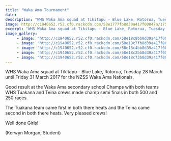 ```yaml
---
title: "Waka Ama Tournament"
date: 
description: "WHS Waka Ama squad at Tikitapu - Blue Lake, Rotorua, Tuesday 28 March until Friday 31 March 2017 for the NZSS Waka Ama Nationals..."
image: http://c1940652.r52.cf0.rackcdn.com/58e1777fb8d39a417f00047a/17522838_769641546518287_6199682276500722517_n.jpg
excerpt: "WHS Waka Ama squad at Tikitapu - Blue Lake, Rotorua, Tuesday 28 March until Friday 31 March 2017 for the NZSS Waka Ama Nationals."
image_gallery:
     - image: "http://c1940652.r52.cf0.rackcdn.com/58e18c8bb8d39a417f0005e6/17620395_769083309907444_2016520300254907099_o.jpg"
     - image: "http://c1940652.r52.cf0.rackcdn.com/58e18c7fb8d39a417f0005e4/17620345_769083306574111_5988114089869079992_o-(1).jpg"
     - image: "http://c1940652.r52.cf0.rackcdn.com/58e18c4bb8d39a417f0005da/17622115_769641616518280_3037336996769749769_o.jpg"
     - image: "http://c1940652.r52.cf0.rackcdn.com/58e18c2bb8d39a417f0005d4/17499347_769641373184971_6524180872940478182_n.jpg"
     - image: "http://c1940652.r52.cf0.rackcdn.com/58e18c73b8d39a417f0005e2/17553734_769083303240778_1298096388508099495_n.jpg"
---
```


<p>WHS Waka Ama squad at Tikitapu - Blue Lake, Rotorua, Tuesday 28 March until Friday 31 March 2017 for the NZSS Waka Ama Nationals.</p>
<p>Good result at the Waka Ama secondary school Champs with both teams WHS Tuakana and Teina crews made champ semi finals in both 500 and 250 races.</p>
<p>The Tuakana team came first in both there heats and the Teina came second in both there heats. Very pleased crews!</p>
<p>Well done Girls!</p>
<p>(Kerwyn Morgan, Student)</p>

